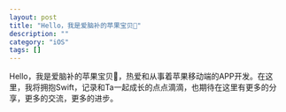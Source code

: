 ```yaml
---
layout: post
title: "Hello，我是爱脑补的苹果宝贝🍎"
description: ""
category: "iOS"
tags: []
---
```


Hello，我是爱脑补的苹果宝贝🍎，热爱和从事着苹果移动端的APP开发。在这里，我将拥抱Swift，记录和Ta一起成长的点点滴滴，也期待在这里有更多的分享，更多的交流，更多的进步。
